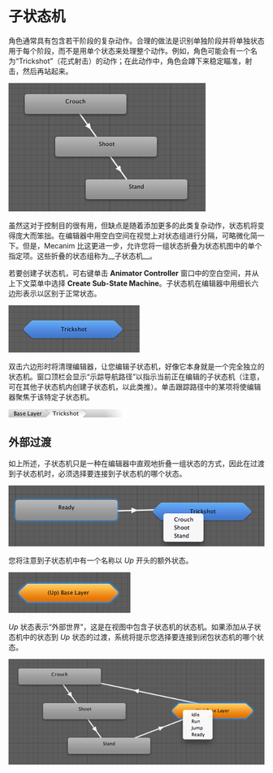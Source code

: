 子状态机
==================


角色通常具有包含若干阶段的复杂动作。合理的做法是识别单独阶段并将单独状态用于每个阶段，而不是用单个状态来处理整个动作。例如，角色可能会有一个名为“Trickshot”（花式射击）的动作；在此动作中，角色会蹲下来稳定瞄准，射击，然后再站起来。


![“Trickshot”动作中的状态序列](../uploads/Main/MecanimStateExcerpt.png)

虽然这对于控制目的很有用，但缺点是随着添加更多的此类复杂动作，状态机将变得庞大而笨拙。在编辑器中用空白空间在视觉上对状态组进行分隔，可略微化简一下。但是，Mecanim 比这更进一步，允许您将一组状态折叠为状态机图中的单个指定项。这些折叠的状态组称为__子状态机__。

若要创建子状态机，可右键单击 __Animator Controller__ 窗口中的空白空间，并从上下文菜单中选择 __Create Sub-State Machine__。子状态机在编辑器中用细长六边形表示以区别于正常状态。


![子状态机](../uploads/Main/MecanimSubStateMachine.png)

双击六边形时将清理编辑器，让您编辑子状态机，好像它本身就是一个完全独立的状态机。窗口顶栏会显示“示踪导航路径”以指示当前正在编辑的子状态机（注意，可在其他子状态机内创建子状态机，以此类推）。单击跟踪路径中的某项将使编辑器聚焦于该特定子状态机。


![“示踪导航路径”](../uploads/Main/MecanimStateMachineCrumbs.png)

外部过渡
--------------------

如上所述，子状态机只是一种在编辑器中直观地折叠一组状态的方式，因此在过渡到子状态机时，必须选择要连接到子状态机的哪个状态。


![在“Trickshot”子状态机内选择目标状态](../uploads/Main/MecanimSelectSubState.png)

您将注意到子状态机中有一个名称以 _Up_ 开头的额外状态。


![“Up”状态](../uploads/Main/MecanimSubStateUp.png)

_Up_ 状态表示“外部世界”，这是在视图中包含子状态机的状态机。如果添加从子状态机中的状态到 _Up_ 状态的过渡，系统将提示您选择要连接到闭包状态机的哪个状态。


![连接到闭包状态机中的状态](../uploads/Main/MecanimSubStateExternal.png)
